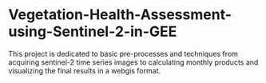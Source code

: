 # Vegetation-Health-Assessment-using-Sentinel-2-in-GEE
This project is dedicated to basic pre-processes and techniques from acquiring sentinel-2 time series images to calculating monthly products and visualizing the final results in a webgis format.
